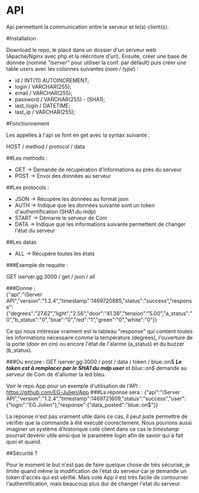 # API
Api permettant la communication entre le serveur et le(s) client(s).

#Installation

Download le repo, le placé dans un dossier d'un serveur web (Apache/Nginx avec php et la réécriture d'url).
Ensuite, créer une base de donnée (nommé *"iserver"* pour utiliser la conf. par défault) puis créer une table *users* avec les colonnes suivantes (*nom* / *type*) : 
  - id / INT(11) AUTOINCREMENT;
  - login / VARCHAR(255);
  - email / VARCHAR(255);
  - password / VARCHAR(255) - (SHA1);
  - last_login / DATETIME;
  - last_ip / VARCHAR(255);

#Fonctionnement

Les appelles à l'api se font en get avec la syntax suivante : <br>

  HOST / method / protocol / data
  
  ##Les methods :
   
   - GET -> Demande de récupération d'informations au près du serveur
   - POST -> Envoi des données au serveur
   
  ##Les protocols :
   
   - JSON -> Récupère les données au format json
   - AUTH -> Indique que les données suivante sont un token d'authentification (SHA1 du mdp)
   - START -> Démarre le serveur de Com
   - DATA -> Indique que les informations suivante permettent de changer l'état du serveur
   
  ##Les datas
  
   - ALL -> Récupère toutes les états
   
   ###Exemple de requète : 
   
   GET iserver.gg:3000 / get / json / all 
   
   ###Donne : <br>
  	{"api":"iServer API","version":"1.2.4","timestamp":1469720885,"status":"success","response":{"degrees":"27.62","light":"2.56","door":"41.38","tension":"5.00","a_status":"0","b_status":"0","blue":"0","red":"1","green":"0","white":"0"}}
  
  Ce qui nous intéresse vraiment est le tableau "response" qui contient toutes les informations nécessaire comme la température (degrees), l'ouverture de la porte (door en cm) ou encore l'état de l'alarme (a_status) et du buzzer (b_status).
  
   ###Ou encore :
   GET iserver.gg:3000 / post / data / token / blue::on$ ***Le token est à remplacer par le SHA1 du mdp user*** et *blue::on$* demande au serveur de Com de d'allumer la led bleu. 
  
  Voir le repo App pour un exemple d'utilisation de l'API : https://github.com/EG-Julien/App
   ###La réponse sera :
   {"api":"iServer API","version":"1.2.4","timestamp":1469721609,"status":"success","user":{"login":"EG Julien"},"response":{"data_posted":"blue::on$"}}
  
  La réponse n'est pas vraiment utile dans ce cas, il peut juste permettre de vérifier que la commande à été executé coorectement. Nous pourions aussi imaginer un système d'historique coté client dans ce cas le *timestamp* pourrait devenir utile ainsi que le paramètre *login* afin de savoir qui à fait quoi et quand.
  
  ##Sécurité ?
  
  Pour le moment le but n'est pas de faire quelque chose de très sécurisé, je limite quand même la modification de l'état du serveur car je demande un token d'accès qui est vérifié. Mais coté App il est très facile de contourner l'authentification, mais beaucoup plus dur de changer l'etat du serveur.
  
